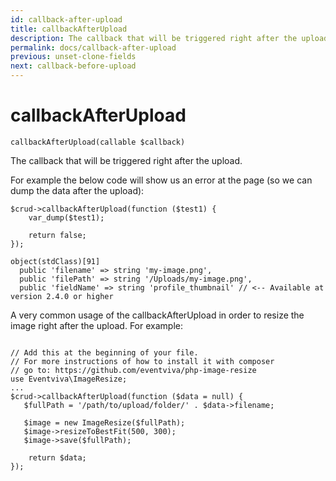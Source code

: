 ```yaml
---
id: callback-after-upload
title: callbackAfterUpload
description: The callback that will be triggered right after the upload.
permalink: docs/callback-after-upload
previous: unset-clone-fields
next: callback-before-upload
---
```


# callbackAfterUpload

<pre><code class="language-php">callbackAfterUpload(callable $callback)</code></pre>
The callback that will be triggered right after the upload.

For example the below code will show us an error at the page (so we can dump the data after the upload):
<pre><code class="language-php">$crud->callbackAfterUpload(function ($test1) {
    var_dump($test1);

    return false;
});</code></pre>

<pre><code>object(stdClass)[91]
  public 'filename' => string 'my-image.png',
  public 'filePath' => string '/Uploads/my-image.png',
  public 'fieldName' => string 'profile_thumbnail' // &lt;-- Available at version 2.4.0 or higher</code></pre>

A very common usage of the callbackAfterUpload in order to resize the image right after the upload. For example:
<pre><code class="language-php">
// Add this at the beginning of your file. 
// For more instructions of how to install it with composer
// go to: https://github.com/eventviva/php-image-resize
use Eventviva\ImageResize;
...
$crud->callbackAfterUpload(function ($data = null) {
   $fullPath = '/path/to/upload/folder/' . $data->filename;   

   $image = new ImageResize($fullPath);
   $image->resizeToBestFit(500, 300);
   $image->save($fullPath);

    return $data;
});</code></pre>